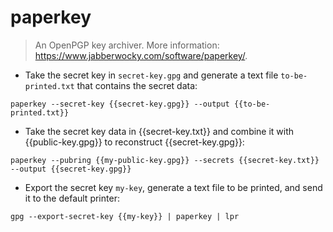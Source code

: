 # paperkey

> An OpenPGP key archiver.
> More information: <https://www.jabberwocky.com/software/paperkey/>.

- Take the secret key in `secret-key.gpg` and generate a text file `to-be-printed.txt` that contains the secret data:

`paperkey --secret-key {{secret-key.gpg}} --output {{to-be-printed.txt}}`

- Take the secret key data in {{secret-key.txt}} and combine it with {{public-key.gpg}} to reconstruct {{secret-key.gpg}}:

`paperkey --pubring {{my-public-key.gpg}} --secrets {{secret-key.txt}} --output {{secret-key.gpg}}`

- Export the secret key `my-key`, generate a text file to be printed, and send it to the default printer:

`gpg --export-secret-key {{my-key}} | paperkey | lpr`

